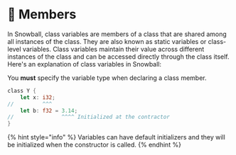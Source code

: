 # 💼 Members

In Snowball, class variables are members of a class that are shared among all instances of the class. They are also known as static variables or class-level variables. Class variables maintain their value across different instances of the class and can be accessed directly through the class itself. Here's an explanation of class variables in Snowball:

You **must** specify the variable type when declaring a class member.

```rust
class Y {
    let x: i32;
//         ^^^
    let b: f32 = 3.14;
//               ^^^^ Initialized at the contractor
}
```

{% hint style="info" %}
Variables can have default initializers and they will be initialized when the constructor is called.
{% endhint %}
